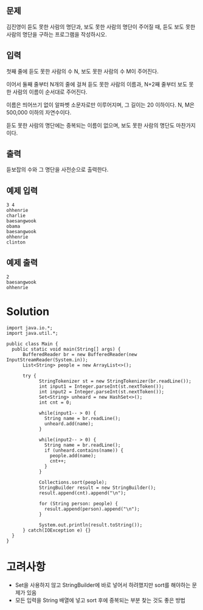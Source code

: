## 문제
김진영이 듣도 못한 사람의 명단과, 보도 못한 사람의 명단이 주어질 때, 듣도 보도 못한 사람의 명단을 구하는 프로그램을 작성하시오.

## 입력
첫째 줄에 듣도 못한 사람의 수 N, 보도 못한 사람의 수 M이 주어진다. 

이어서 둘째 줄부터 N개의 줄에 걸쳐 듣도 못한 사람의 이름과, N+2째 줄부터 보도 못한 사람의 이름이 순서대로 주어진다. 

이름은 띄어쓰기 없이 알파벳 소문자로만 이루어지며, 그 길이는 20 이하이다. N, M은 500,000 이하의 자연수이다.

듣도 못한 사람의 명단에는 중복되는 이름이 없으며, 보도 못한 사람의 명단도 마찬가지이다.

## 출력
듣보잡의 수와 그 명단을 사전순으로 출력한다.

## 예제 입력
```
3 4
ohhenrie
charlie
baesangwook
obama
baesangwook
ohhenrie
clinton
```

## 예제 출력
```
2
baesangwook
ohhenrie
```

# Solution
```
import java.io.*;
import java.util.*;

public class Main {
  public static void main(String[] args) {
      BufferedReader br = new BufferedReader(new InputStreamReader(System.in));
      List<String> people = new ArrayList<>();

      try {
            StringTokenizer st = new StringTokenizer(br.readLine());
            int input1 = Integer.parseInt(st.nextToken());
            int input2 = Integer.parseInt(st.nextToken());
            Set<String> unheard = new HashSet<>();
            int cnt = 0;

            while(input1-- > 0) {
              String name = br.readLine();
              unheard.add(name);
            }
            
            while(input2-- > 0) {
              String name = br.readLine();
              if (unheard.contains(name)) {
                people.add(name);
                cnt++;
              }   
            }

            Collections.sort(people);
            StringBuilder result = new StringBuilder();
            result.append(cnt).append("\n");
        
            for (String person: people) {
              result.append(person).append("\n");
            }

            System.out.println(result.toString());
      } catch(IOException e) {}
  }
}
```

# 고려사항
- Set을 사용하지 않고 StringBuilder에 바로 넣어서 하려했지만 sort를 해야하는 문제가 있음
- 모든 입력을 String 배열에 넣고 sort 후에 중복되는 부분 찾는 것도 좋은 방법
